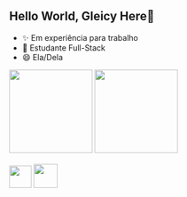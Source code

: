 ## Hello World, Gleicy Here👋

- ✨ Em experiência para trabalho
- 📗 Estudante Full-Stack
- 😄 Ela/Dela

<div>

<img src="https://github-readme-stats.vercel.app/api?username=gkwitch&show_icons=true&theme=dark" height="150px"/>
<img src="https://github-readme-stats.vercel.app/api/top-langs/?username=gkwitch&layout=compact&theme=dark" height="150px"/>

</div>

<div style="display: inline_block"><br>
<img aling="center" width="40px" height="40px" src="https://cdn-icons-png.flaticon.com/512/174/174854.png"/>
<img aling="center" width="43px" height="43px" src="https://logospng.org/download/css-3/logo-css-3-2048.png"/>
</div>
